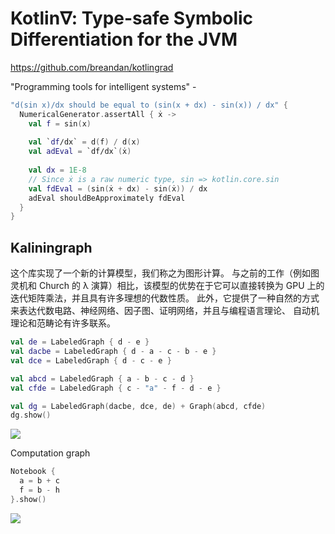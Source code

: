# Kotlin∇: Type-safe Symbolic Differentiation for the JVM

https://github.com/breandan/kotlingrad

"Programming tools for intelligent systems" - 


```kotlin
"d(sin x)/dx should be equal to (sin(x + dx) - sin(x)) / dx" {
  NumericalGenerator.assertAll { ẋ ->
    val f = sin(x)
    
    val `df∕dx` = d(f) / d(x)
    val adEval = `df∕dx`(ẋ) 
    
    val dx = 1E-8
    // Since ẋ is a raw numeric type, sin => kotlin.core.sin
    val fdEval = (sin(ẋ + dx) - sin(ẋ)) / dx
    adEval shouldBeApproximately fdEval
  }
}
```

## Kaliningraph

这个库实现了一个新的计算模型，我们称之为图形计算。 与之前的工作（例如图灵机和 Church 的 λ 演算）相比，该模型的优势在于它可以直接转换为 
GPU 上的迭代矩阵乘法，并且具有许多理想的代数性质。 此外，它提供了一种自然的方式来表达代数电路、神经网络、因子图、证明网络，并且与编程语言理论、
自动机理论和范畴论有许多联系。

```kotlin
val de = LabeledGraph { d - e }
val dacbe = LabeledGraph { d - a - c - b - e }
val dce = LabeledGraph { d - c - e }

val abcd = LabeledGraph { a - b - c - d }
val cfde = LabeledGraph { c - "a" - f - d - e }

val dg = LabeledGraph(dacbe, dce, de) + Graph(abcd, cfde)
dg.show()
```

![](https://github.com/breandan/galoisenne/raw/master/latex/figures/visualization.svg)

Computation graph

```kotlin
Notebook {
  a = b + c
  f = b - h
}.show()
```

![](https://github.com/breandan/galoisenne/raw/master/pdg_demo.svg)

